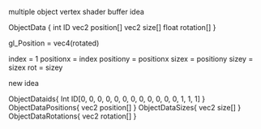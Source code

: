 multiple object vertex shader buffer idea

ObjectData {
	int ID
	vec2 position[]
	vec2 size[]
	float rotation[]
}

gl_Position = vec4(rotated)


index = 1
positionx = index
positiony = positionx
sizex = positiony
sizey = sizex
rot = sizey


new idea

ObjectDataids{
	Int ID[0, 0, 0, 0, 0, 0, 0, 0, 0, 0, 0, 0, 1, 1, 1]
}
ObjectDataPositions{
	vec2 position[]
}
ObjectDataSizes{
	vec2 size[]
}
ObjectDataRotations{
	vec2 rotation[]
}